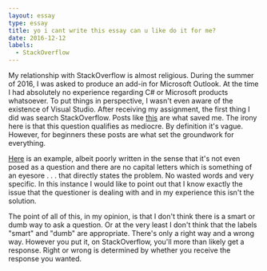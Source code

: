 ```yaml
---
layout: essay
type: essay
title: yo i cant write this essay can u like do it for me?
date: 2016-12-12
labels:
  - StackOverflow
---
```



My relationship with StackOverflow is almost religious. During the summer of 2016, I was asked to produce an add-in for Microsoft Outlook. At the time I had absolutely no experience regarding C# or Microsoft products whatsoever. To put things in perspective, I wasn't even aware of the existence of Visual Studio. After receiving my assignment, the first thing I did was search StackOverflow. Posts like <a href="http://stackoverflow.com/questions/28446700/outlook-2013-add-in-tutorial-for-beginners">this</a> are what saved me. The irony here is that this question qualifies as mediocre. By definition it's vague. However, for beginners these posts are what set the groundwork for everything.

<a href="http://stackoverflow.com/questions/10276323/outlook-addin-goes-straight-to-inactive-application-addins">Here</a> is an example, albeit poorly written in the sense that it's not even posed as a question and there are no capital letters which is something of an eyesore . . . that directly states the problem. No wasted words and very specific. In this instance I would like to point out that I know exactly the issue that the questioner is dealing with and in my experience this isn't the solution. 

The point of all of this, in my opinion, is that I don't think there is a smart or dumb way to ask a question. Or at the very least I don't think that the labels "smart" and "dumb" are appropriate. There's only a right way and a wrong way. However you put it, on StackOverflow, you'll more than likely get a response. Right or wrong is determined by whether you receive the response you wanted.
